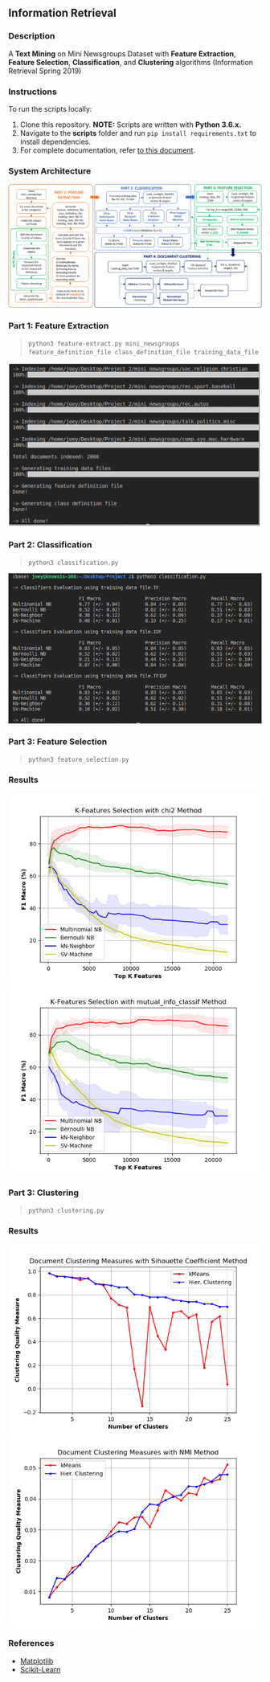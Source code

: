 ## Information Retrieval
### Description
A **Text Mining** on Mini Newsgroups Dataset with **Feature Extraction**, **Feature Selection**, **Classification**, and **Clustering** algorithms (Information Retrieval Spring 2019)

### Instructions
To run the scripts locally:
1. Clone this repository. **NOTE:** Scripts are written with **Python 3.6.x.**
2. Navigate to the **scripts** folder and run ```pip install requirements.txt``` to install dependencies. 
3. For complete documentation, refer [to this document](https://github.com/Joeyipp/text-mining/blob/master/documentation/Design_Documentation.pdf).

### System Architecture
![Sample](https://github.com/Joeyipp/text-mining/blob/master/documentation/Design_Flowchart.png)

### Part 1: Feature Extraction
> ```python3 feature-extract.py mini_newsgroups feature_definition_file class_definition_file training_data_file```

![Sample](https://github.com/Joeyipp/text-mining/blob/master/images/feature_extract.PNG)

### Part 2: Classification
> ```python3 classification.py```

![Sample](https://github.com/Joeyipp/text-mining/blob/master/images/classification.png)

### Part 3: Feature Selection
> ```python3 feature_selection.py```

### Results
![Sample](https://github.com/Joeyipp/text-mining/blob/master/images/chi_squared.png)
![Sample](https://github.com/Joeyipp/text-mining/blob/master/images/mutual_information.png)

### Part 3: Clustering
> ```python3 clustering.py```

### Results
![Sample](https://github.com/Joeyipp/text-mining/blob/master/images/silhouette_coefficient.png)
![Sample](https://github.com/Joeyipp/text-mining/blob/master/images/normalized_mutual_information.png)

### References
* [Matplotlib](https://matplotlib.org/)
* [Scikit-Learn](https://scikit-learn.org/stable/)
